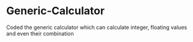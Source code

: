 # Generic-Calculator
Coded the generic calculator which can calculate integer, floating values and even their combination
